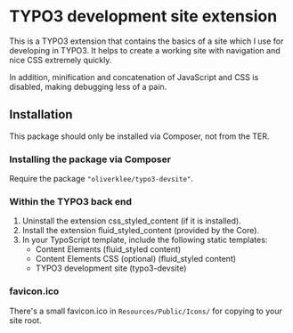 # TYPO3 development site extension

This is a TYPO3 extension that contains the basics of a site which
I use for developing in TYPO3. It helps to create a working site
with navigation and nice CSS extremely quickly.

In addition, minification and concatenation of JavaScript and CSS is
disabled, making debugging less of a pain.

## Installation

This package should only be installed via Composer, not from the TER.

### Installing the package via Composer

Require the package `"oliverklee/typo3-devsite"`.

### Within the TYPO3 back end

1. Uninstall the extension css_styled_content (if it is installed).
2. Install the extension fluid_styled_content (provided by the Core).
3. In your TypoScript template, include the following static templates:
    * Content Elements (fluid_styled content)
    * Content Elements CSS (optional) (fluid_styled content)
    * TYPO3 development site (typo3-devsite)

### favicon.ico

There's a small favicon.ico in ```Resources/Public/Icons/```
for copying to your site root.
